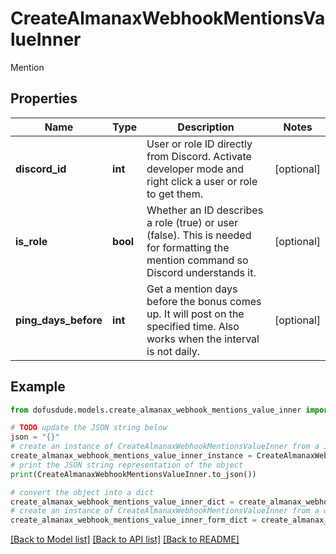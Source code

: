 # CreateAlmanaxWebhookMentionsValueInner

Mention

## Properties

Name | Type | Description | Notes
------------ | ------------- | ------------- | -------------
**discord_id** | **int** | User or role ID directly from Discord. Activate developer mode and right click a user or role to get them. | [optional] 
**is_role** | **bool** | Whether an ID describes a role (true) or user (false). This is needed for formatting the mention command so Discord understands it. | [optional] 
**ping_days_before** | **int** | Get a mention days before the bonus comes up. It will post on the specified time. Also works when the interval is not daily. | [optional] 

## Example

```python
from dofusdude.models.create_almanax_webhook_mentions_value_inner import CreateAlmanaxWebhookMentionsValueInner

# TODO update the JSON string below
json = "{}"
# create an instance of CreateAlmanaxWebhookMentionsValueInner from a JSON string
create_almanax_webhook_mentions_value_inner_instance = CreateAlmanaxWebhookMentionsValueInner.from_json(json)
# print the JSON string representation of the object
print(CreateAlmanaxWebhookMentionsValueInner.to_json())

# convert the object into a dict
create_almanax_webhook_mentions_value_inner_dict = create_almanax_webhook_mentions_value_inner_instance.to_dict()
# create an instance of CreateAlmanaxWebhookMentionsValueInner from a dict
create_almanax_webhook_mentions_value_inner_form_dict = create_almanax_webhook_mentions_value_inner.from_dict(create_almanax_webhook_mentions_value_inner_dict)
```
[[Back to Model list]](../README.md#documentation-for-models) [[Back to API list]](../README.md#documentation-for-api-endpoints) [[Back to README]](../README.md)


